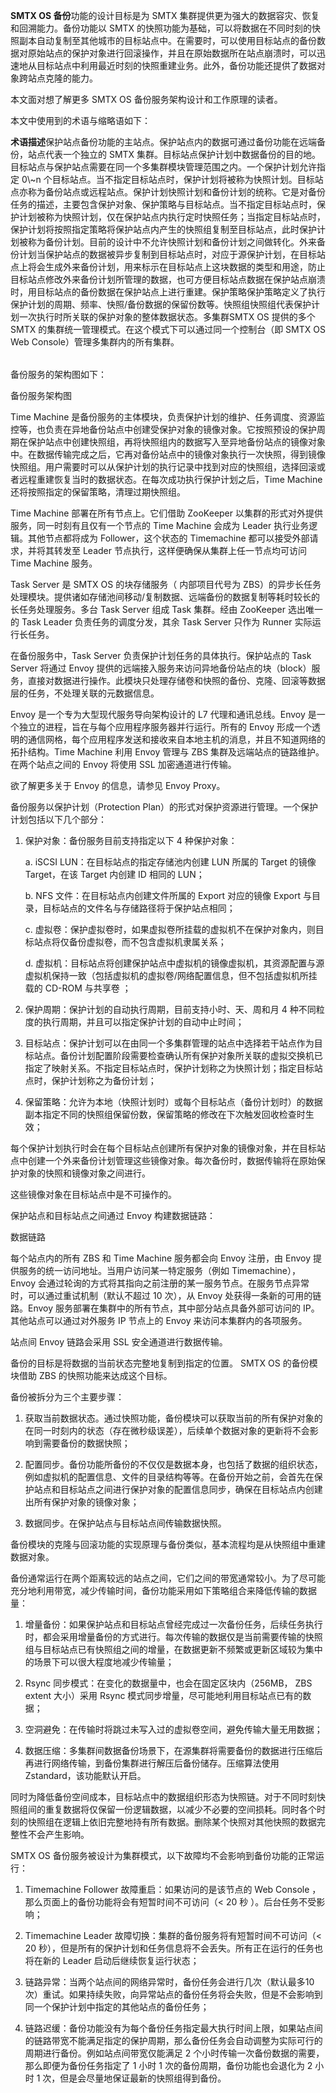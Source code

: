 <?xml version="1.0" encoding="UTF-8"?><?workdir /C:\Users\Admin\AppData\Local\Temp\temp20190702190327946?><?workdir-uri file:/C:/Users/Admin/AppData/Local/Temp/temp20190702190327946/?><?path2project ..\..\..\?><?path2project-uri ../../../?><?path2rootmap-uri ../../../?><dita xmlns:dita-ot="http://dita-ot.sourceforge.net/ns/201007/dita-ot"><topic xmlns:ditaarch="http://dita.oasis-open.org/architecture/2005/" class="- topic/topic " ditaarch:DITAArchVersion="1.2" domains="(topic hi-d) (topic ut-d) (topic indexing-d) (topic hazard-d) (topic abbrev-d) (topic pr-d) (topic sw-d) (topic ui-d)" id="概述" xtrf="file:/d:/safehaven/content/concepts/backup-service-white-paper/backup-service-wp.md" xtrc="topic:1;182:3"><title class="- topic/title " xtrf="file:/d:/safehaven/content/concepts/backup-service-white-paper/backup-service-wp.md" xtrc="title:1;182:3">概述</title><prolog class="- topic/prolog " xtrf="file:/d:/safehaven/content/concepts/backup-service-white-paper/backup-service-wp.md" xtrc="prolog:1;182:3"><data class="- topic/data " name="BookShowToc" value="false" xtrf="file:/d:/safehaven/content/concepts/backup-service-white-paper/backup-service-wp.md" xtrc="data:1;182:3"/><data class="- topic/data " name="alias" value="[/concepts/backup-service-white-paper.md]" xtrf="file:/d:/safehaven/content/concepts/backup-service-white-paper/backup-service-wp.md" xtrc="data:2;182:3"/><data class="- topic/data " name="title" value="SMTX OS 备份服务白皮书" xtrf="file:/d:/safehaven/content/concepts/backup-service-white-paper/backup-service-wp.md" xtrc="data:3;182:3"/></prolog><body class="- topic/body " xtrf="file:/d:/safehaven/content/concepts/backup-service-white-paper/backup-service-wp.md" xtrc="body:1;182:3"><p class="- topic/p " xtrf="file:/d:/safehaven/content/concepts/backup-service-white-paper/backup-service-wp.md" xtrc="p:1;182:3"><b class="+ topic/ph hi-d/b " xtrf="file:/d:/safehaven/content/concepts/backup-service-white-paper/backup-service-wp.md" xtrc="b:1;182:3">SMTX OS 备份</b>功能的设计目标是为 SMTX 集群提供更为强大的数据容灾、恢复和回溯能力。备份功能以 SMTX 的快照功能为基础，可以将数据在不同时刻的快照副本自动复制至其他城市的目标站点中。在需要时，可以使用目标站点的备份数据对原始站点的保护对象进行回滚操作，并且在原始数据所在站点崩溃时，可以迅速地从目标站点中利用最近时刻的快照重建业务。此外，备份功能还提供了数据对象跨站点克隆的能力。</p></body><topic class="- topic/topic " ditaarch:DITAArchVersion="1.2" domains="(topic hi-d) (topic ut-d) (topic indexing-d) (topic hazard-d) (topic abbrev-d) (topic pr-d) (topic sw-d) (topic ui-d)" id="目标读者" xtrf="file:/d:/safehaven/content/concepts/backup-service-white-paper/backup-service-wp.md" xtrc="topic:2;182:3"><title class="- topic/title " xtrf="file:/d:/safehaven/content/concepts/backup-service-white-paper/backup-service-wp.md" xtrc="title:2;182:3">目标读者</title><body class="- topic/body " xtrf="file:/d:/safehaven/content/concepts/backup-service-white-paper/backup-service-wp.md" xtrc="body:2;182:3"><p class="- topic/p " xtrf="file:/d:/safehaven/content/concepts/backup-service-white-paper/backup-service-wp.md" xtrc="p:2;182:3">本文面对想了解更多 SMTX OS 备份服务架构设计和工作原理的读者。</p></body></topic><topic class="- topic/topic " ditaarch:DITAArchVersion="1.2" domains="(topic hi-d) (topic ut-d) (topic indexing-d) (topic hazard-d) (topic abbrev-d) (topic pr-d) (topic sw-d) (topic ui-d)" id="术语及缩略语" xtrf="file:/d:/safehaven/content/concepts/backup-service-white-paper/backup-service-wp.md" xtrc="topic:3;182:3"><title class="- topic/title " xtrf="file:/d:/safehaven/content/concepts/backup-service-white-paper/backup-service-wp.md" xtrc="title:3;182:3">术语及缩略语</title><body class="- topic/body " xtrf="file:/d:/safehaven/content/concepts/backup-service-white-paper/backup-service-wp.md" xtrc="body:3;182:3"><p class="- topic/p " xtrf="file:/d:/safehaven/content/concepts/backup-service-white-paper/backup-service-wp.md" xtrc="p:3;182:3">本文中使用到的术语与缩略语如下：</p><table class="- topic/table " xtrf="file:/d:/safehaven/content/concepts/backup-service-white-paper/backup-service-wp.md" xtrc="table:1;182:3"><tgroup class="- topic/tgroup " cols="2" xtrf="file:/d:/safehaven/content/concepts/backup-service-white-paper/backup-service-wp.md" xtrc="tgroup:1;182:3"><colspec class="- topic/colspec " colname="col1" xtrf="file:/d:/safehaven/content/concepts/backup-service-white-paper/backup-service-wp.md" xtrc="colspec:1;182:3"/><colspec class="- topic/colspec " colname="col2" xtrf="file:/d:/safehaven/content/concepts/backup-service-white-paper/backup-service-wp.md" xtrc="colspec:2;182:3"/><thead class="- topic/thead " xtrf="file:/d:/safehaven/content/concepts/backup-service-white-paper/backup-service-wp.md" xtrc="thead:1;182:3"><row class="- topic/row " xtrf="file:/d:/safehaven/content/concepts/backup-service-white-paper/backup-service-wp.md" xtrc="row:1;182:3"><entry class="- topic/entry " align="left" xtrf="file:/d:/safehaven/content/concepts/backup-service-white-paper/backup-service-wp.md" xtrc="entry:1;182:3"><b class="+ topic/ph hi-d/b " xtrf="file:/d:/safehaven/content/concepts/backup-service-white-paper/backup-service-wp.md" xtrc="b:2;182:3">术语</b></entry><entry class="- topic/entry " align="left" xtrf="file:/d:/safehaven/content/concepts/backup-service-white-paper/backup-service-wp.md" xtrc="entry:2;182:3"><b class="+ topic/ph hi-d/b " xtrf="file:/d:/safehaven/content/concepts/backup-service-white-paper/backup-service-wp.md" xtrc="b:3;182:3">描述</b></entry></row></thead><tbody class="- topic/tbody " xtrf="file:/d:/safehaven/content/concepts/backup-service-white-paper/backup-service-wp.md" xtrc="tbody:1;182:3"><row class="- topic/row " xtrf="file:/d:/safehaven/content/concepts/backup-service-white-paper/backup-service-wp.md" xtrc="row:2;182:3"><entry class="- topic/entry " align="left" xtrf="file:/d:/safehaven/content/concepts/backup-service-white-paper/backup-service-wp.md" xtrc="entry:3;182:3">保护站点</entry><entry class="- topic/entry " align="left" xtrf="file:/d:/safehaven/content/concepts/backup-service-white-paper/backup-service-wp.md" xtrc="entry:4;182:3">备份功能的主站点。保护站点内的数据可通过备份功能在远端备份，站点代表一个独立的 SMTX 集群。</entry></row><row class="- topic/row " xtrf="file:/d:/safehaven/content/concepts/backup-service-white-paper/backup-service-wp.md" xtrc="row:3;182:3"><entry class="- topic/entry " align="left" xtrf="file:/d:/safehaven/content/concepts/backup-service-white-paper/backup-service-wp.md" xtrc="entry:5;182:3">目标站点</entry><entry class="- topic/entry " align="left" xtrf="file:/d:/safehaven/content/concepts/backup-service-white-paper/backup-service-wp.md" xtrc="entry:6;182:3">保护计划中数据备份的目的地。目标站点与保护站点需要在同一个多集群模块管理范围之内。一个保护计划允许指定 0\~n 个目标站点。当不指定目标站点时，保护计划将被称为快照计划。目标站点亦称为备份站点或远程站点。</entry></row><row class="- topic/row " xtrf="file:/d:/safehaven/content/concepts/backup-service-white-paper/backup-service-wp.md" xtrc="row:4;182:3"><entry class="- topic/entry " align="left" xtrf="file:/d:/safehaven/content/concepts/backup-service-white-paper/backup-service-wp.md" xtrc="entry:7;182:3">保护计划</entry><entry class="- topic/entry " align="left" xtrf="file:/d:/safehaven/content/concepts/backup-service-white-paper/backup-service-wp.md" xtrc="entry:8;182:3">快照计划和备份计划的统称。它是对备份任务的描述，主要包含保护对象、保护策略与目标站点。当不指定目标站点时，保护计划被称为快照计划，仅在保护站点内执行定时快照任务；当指定目标站点时，保护计划将按照指定策略将保护站点内产生的快照组复制至目标站点，此时保护计划被称为备份计划。目前的设计中不允许快照计划和备份计划之间做转化。</entry></row><row class="- topic/row " xtrf="file:/d:/safehaven/content/concepts/backup-service-white-paper/backup-service-wp.md" xtrc="row:5;182:3"><entry class="- topic/entry " align="left" xtrf="file:/d:/safehaven/content/concepts/backup-service-white-paper/backup-service-wp.md" xtrc="entry:9;182:3">外来备份计划</entry><entry class="- topic/entry " align="left" xtrf="file:/d:/safehaven/content/concepts/backup-service-white-paper/backup-service-wp.md" xtrc="entry:10;182:3">当保护站点的数据被异步复制到目标站点时，对应于源保护计划，在目标站点上将会生成外来备份计划，用来标示在目标站点上这块数据的类型和用途，防止目标站点修改外来备份计划所管理的数据，也可方便目标站点数据在保护站点崩溃时，用目标站点的备份数据在保护站点上进行重建。</entry></row><row class="- topic/row " xtrf="file:/d:/safehaven/content/concepts/backup-service-white-paper/backup-service-wp.md" xtrc="row:6;182:3"><entry class="- topic/entry " align="left" xtrf="file:/d:/safehaven/content/concepts/backup-service-white-paper/backup-service-wp.md" xtrc="entry:11;182:3">保护策略</entry><entry class="- topic/entry " align="left" xtrf="file:/d:/safehaven/content/concepts/backup-service-white-paper/backup-service-wp.md" xtrc="entry:12;182:3">保护策略定义了执行保护计划的周期、频率、快照/备份数据的保留份数等。</entry></row><row class="- topic/row " xtrf="file:/d:/safehaven/content/concepts/backup-service-white-paper/backup-service-wp.md" xtrc="row:7;182:3"><entry class="- topic/entry " align="left" xtrf="file:/d:/safehaven/content/concepts/backup-service-white-paper/backup-service-wp.md" xtrc="entry:13;182:3">快照组</entry><entry class="- topic/entry " align="left" xtrf="file:/d:/safehaven/content/concepts/backup-service-white-paper/backup-service-wp.md" xtrc="entry:14;182:3">快照组代表保护计划一次执行时所关联的保护对象的整体数据状态。</entry></row><row class="- topic/row " xtrf="file:/d:/safehaven/content/concepts/backup-service-white-paper/backup-service-wp.md" xtrc="row:8;182:3"><entry class="- topic/entry " align="left" xtrf="file:/d:/safehaven/content/concepts/backup-service-white-paper/backup-service-wp.md" xtrc="entry:15;182:3">多集群</entry><entry class="- topic/entry " align="left" xtrf="file:/d:/safehaven/content/concepts/backup-service-white-paper/backup-service-wp.md" xtrc="entry:16;182:3">SMTX OS 提供的多个 SMTX 的集群统一管理模式。在这个模式下可以通过同一个控制台（即 SMTX OS Web Console）管理多集群内的所有集群。</entry></row></tbody></tgroup></table></body></topic></topic><topic xmlns:ditaarch="http://dita.oasis-open.org/architecture/2005/" class="- topic/topic " ditaarch:DITAArchVersion="1.2" domains="(topic hi-d) (topic ut-d) (topic indexing-d) (topic hazard-d) (topic abbrev-d) (topic pr-d) (topic sw-d) (topic ui-d)" id="架构与核心组件" xtrf="file:/d:/safehaven/content/concepts/backup-service-white-paper/backup-service-wp.md" xtrc="topic:4;182:3"><title class="- topic/title " xtrf="file:/d:/safehaven/content/concepts/backup-service-white-paper/backup-service-wp.md" xtrc="title:4;182:3">架构与核心组件</title><prolog class="- topic/prolog " xtrf="file:/d:/safehaven/content/concepts/backup-service-white-paper/backup-service-wp.md" xtrc="prolog:2;182:3"><data class="- topic/data " name="BookShowToc" value="false" xtrf="file:/d:/safehaven/content/concepts/backup-service-white-paper/backup-service-wp.md" xtrc="data:4;182:3"/><data class="- topic/data " name="alias" value="[/concepts/backup-service-white-paper.md]" xtrf="file:/d:/safehaven/content/concepts/backup-service-white-paper/backup-service-wp.md" xtrc="data:5;182:3"/><data class="- topic/data " name="title" value="SMTX OS 备份服务白皮书" xtrf="file:/d:/safehaven/content/concepts/backup-service-white-paper/backup-service-wp.md" xtrc="data:6;182:3"/></prolog><body class="- topic/body " xtrf="file:/d:/safehaven/content/concepts/backup-service-white-paper/backup-service-wp.md" xtrc="body:4;182:3"><p class="- topic/p " xtrf="file:/d:/safehaven/content/concepts/backup-service-white-paper/backup-service-wp.md" xtrc="p:4;182:3">备份服务的架构图如下：</p><image class="- topic/image " href="f87caa271d496a4986947cfc7bf4bfca419fa0a5.jpg" placement="break" xtrf="file:/d:/safehaven/content/concepts/backup-service-white-paper/backup-service-wp.md" xtrc="image:1;182:3"><alt class="- topic/alt " xtrf="file:/d:/safehaven/content/concepts/backup-service-white-paper/backup-service-wp.md" xtrc="alt:1;182:3">备份服务架构图</alt></image></body><topic class="- topic/topic " ditaarch:DITAArchVersion="1.2" domains="(topic hi-d) (topic ut-d) (topic indexing-d) (topic hazard-d) (topic abbrev-d) (topic pr-d) (topic sw-d) (topic ui-d)" id="time-machine" xtrf="file:/d:/safehaven/content/concepts/backup-service-white-paper/backup-service-wp.md" xtrc="topic:5;182:3"><title class="- topic/title " xtrf="file:/d:/safehaven/content/concepts/backup-service-white-paper/backup-service-wp.md" xtrc="title:5;182:3">Time Machine</title><body class="- topic/body " xtrf="file:/d:/safehaven/content/concepts/backup-service-white-paper/backup-service-wp.md" xtrc="body:5;182:3"><p class="- topic/p " xtrf="file:/d:/safehaven/content/concepts/backup-service-white-paper/backup-service-wp.md" xtrc="p:5;182:3">Time Machine 是备份服务的主体模块，负责保护计划的维护、任务调度、资源监控等，也负责在异地备份站点中创建受保护对象的镜像对象。它按照预设的保护周期在保护站点中创建快照组，再将快照组内的数据写入至异地备份站点的镜像对象中。在数据传输完成之后，它再对备份站点中的镜像对象执行一次快照，得到镜像快照组。用户需要时可以从保护计划的执行记录中找到对应的快照组，选择回滚或者远程重建恢复当时的数据状态。在每次成功执行保护计划之后，Time Machine 还将按照指定的保留策略，清理过期快照组。</p><p class="- topic/p " xtrf="file:/d:/safehaven/content/concepts/backup-service-white-paper/backup-service-wp.md" xtrc="p:6;182:3">Time Machine 部署在所有节点上。它们借助 ZooKeeper 以集群的形式对外提供服务，同一时刻有且仅有一个节点的 Time Machine 会成为 Leader 执行业务逻辑。其他节点都将成为 Follower，这个状态的 Timemachine 都可以接受外部请求，并将其转发至 Leader 节点执行，这样便确保从集群上任一节点均可访问 Time Machine 服务。</p></body></topic><topic class="- topic/topic " ditaarch:DITAArchVersion="1.2" domains="(topic hi-d) (topic ut-d) (topic indexing-d) (topic hazard-d) (topic abbrev-d) (topic pr-d) (topic sw-d) (topic ui-d)" id="task-server" xtrf="file:/d:/safehaven/content/concepts/backup-service-white-paper/backup-service-wp.md" xtrc="topic:6;182:3"><title class="- topic/title " xtrf="file:/d:/safehaven/content/concepts/backup-service-white-paper/backup-service-wp.md" xtrc="title:6;182:3">Task Server</title><body class="- topic/body " xtrf="file:/d:/safehaven/content/concepts/backup-service-white-paper/backup-service-wp.md" xtrc="body:6;182:3"><p class="- topic/p " xtrf="file:/d:/safehaven/content/concepts/backup-service-white-paper/backup-service-wp.md" xtrc="p:7;182:3">Task Server 是 SMTX OS 的块存储服务（ 内部项目代号为 ZBS）的异步长任务处理模块。提供诸如存储池间移动/复制数据、远端备份的数据复制等耗时较长的长任务处理服务。多台 Task Server 组成 Task 集群。经由 ZooKeeper 选出唯一的 Task Leader 负责任务的调度分发，其余 Task Server 只作为 Runner 实际运行长任务。</p><p class="- topic/p " xtrf="file:/d:/safehaven/content/concepts/backup-service-white-paper/backup-service-wp.md" xtrc="p:8;182:3">在备份服务中，Task Server 负责保护计划任务的具体执行。保护站点的 Task Server 将通过 Envoy 提供的远端接入服务来访问异地备份站点的块（block）服务，直接对数据进行操作。此模块只处理存储卷和快照的备份、克隆、回滚等数据层的任务，不处理关联的元数据信息。</p></body></topic><topic class="- topic/topic " ditaarch:DITAArchVersion="1.2" domains="(topic hi-d) (topic ut-d) (topic indexing-d) (topic hazard-d) (topic abbrev-d) (topic pr-d) (topic sw-d) (topic ui-d)" id="envoy" xtrf="file:/d:/safehaven/content/concepts/backup-service-white-paper/backup-service-wp.md" xtrc="topic:7;182:3"><title class="- topic/title " xtrf="file:/d:/safehaven/content/concepts/backup-service-white-paper/backup-service-wp.md" xtrc="title:7;182:3">Envoy</title><body class="- topic/body " xtrf="file:/d:/safehaven/content/concepts/backup-service-white-paper/backup-service-wp.md" xtrc="body:7;182:3"><p class="- topic/p " xtrf="file:/d:/safehaven/content/concepts/backup-service-white-paper/backup-service-wp.md" xtrc="p:9;182:3">Envoy 是一个专为大型现代服务导向架构设计的 L7 代理和通讯总线。Envoy 是一个独立的进程，旨在与每个应用程序服务器并行运行。所有的 Envoy 形成一个透明的通信网格，每个应用程序发送和接收来自本地主机的消息，并且不知道网络的拓扑结构。Time Machine 利用 Envoy 管理与 ZBS 集群及远端站点的链路维护。在两个站点之间的 Envoy 将使用 SSL 加密通道进行传输。</p><p class="- topic/p " xtrf="file:/d:/safehaven/content/concepts/backup-service-white-paper/backup-service-wp.md" xtrc="p:10;182:3">欲了解更多关于 Envoy 的信息，请参见 <xref class="- topic/xref " href="https://www.envoyproxy.io/" format="html" scope="external" xtrf="file:/d:/safehaven/content/concepts/backup-service-white-paper/backup-service-wp.md" xtrc="xref:1;182:3">Envoy Proxy</xref>。</p></body></topic><topic class="- topic/topic " ditaarch:DITAArchVersion="1.2" domains="(topic hi-d) (topic ut-d) (topic indexing-d) (topic hazard-d) (topic abbrev-d) (topic pr-d) (topic sw-d) (topic ui-d)" id="保护计划" xtrf="file:/d:/safehaven/content/concepts/backup-service-white-paper/backup-service-wp.md" xtrc="topic:8;182:3"><title class="- topic/title " xtrf="file:/d:/safehaven/content/concepts/backup-service-white-paper/backup-service-wp.md" xtrc="title:8;182:3">保护计划</title><body class="- topic/body " xtrf="file:/d:/safehaven/content/concepts/backup-service-white-paper/backup-service-wp.md" xtrc="body:8;182:3"><p class="- topic/p " xtrf="file:/d:/safehaven/content/concepts/backup-service-white-paper/backup-service-wp.md" xtrc="p:11;182:3">备份服务以保护计划（Protection Plan）的形式对保护资源进行管理。一个保护计划包括以下几个部分：</p><ol class="- topic/ol " xtrf="file:/d:/safehaven/content/concepts/backup-service-white-paper/backup-service-wp.md" xtrc="ol:1;182:3"><li class="- topic/li " xtrf="file:/d:/safehaven/content/concepts/backup-service-white-paper/backup-service-wp.md" xtrc="li:1;182:3"><p class="- topic/p " xtrf="file:/d:/safehaven/content/concepts/backup-service-white-paper/backup-service-wp.md" xtrc="p:12;182:3">保护对象：备份服务目前支持指定以下 4 种保护对象：</p><p class="- topic/p " xtrf="file:/d:/safehaven/content/concepts/backup-service-white-paper/backup-service-wp.md" xtrc="p:13;182:3">a.  iSCSI LUN：在目标站点的指定存储池内创建 LUN 所属的 Target 的镜像 Target，在该 Target 内创建 ID 相同的 LUN；</p><p class="- topic/p " xtrf="file:/d:/safehaven/content/concepts/backup-service-white-paper/backup-service-wp.md" xtrc="p:14;182:3">b.  NFS 文件：在目标站点内创建文件所属的 Export 对应的镜像 Export 与目录，目标站点的文件名与存储路径将于保护站点相同；</p><p class="- topic/p " xtrf="file:/d:/safehaven/content/concepts/backup-service-white-paper/backup-service-wp.md" xtrc="p:15;182:3">c.  虚拟卷：保护虚拟卷时，如果虚拟卷所挂载的虚拟机不在保护对象内，则目标站点将仅备份虚拟卷，而不包含虚拟机隶属关系；</p><p class="- topic/p " xtrf="file:/d:/safehaven/content/concepts/backup-service-white-paper/backup-service-wp.md" xtrc="p:16;182:3">d.  虚拟机：目标站点将创建保护站点中虚拟机的镜像虚拟机，其资源配置与源虚拟机保持一致（包括虚拟机的虚拟卷/网络配置信息，但不包括虚拟机所挂载的 CD-ROM 与共享卷 ；</p></li><li class="- topic/li " xtrf="file:/d:/safehaven/content/concepts/backup-service-white-paper/backup-service-wp.md" xtrc="li:2;182:3"><p class="- topic/p " xtrf="file:/d:/safehaven/content/concepts/backup-service-white-paper/backup-service-wp.md" xtrc="p:17;182:3">保护周期：保护计划的自动执行周期，目前支持小时、天、周和月 4 种不同粒度的执行周期，并且可以指定保护计划的自动中止时间；</p></li><li class="- topic/li " xtrf="file:/d:/safehaven/content/concepts/backup-service-white-paper/backup-service-wp.md" xtrc="li:3;182:3"><p class="- topic/p " xtrf="file:/d:/safehaven/content/concepts/backup-service-white-paper/backup-service-wp.md" xtrc="p:18;182:3">目标站点：保护计划可以在由同一个多集群管理的站点中选择若干站点作为目标站点。备份计划配置阶段需要检查确认所有保护对象所关联的虚拟交换机已指定了映射关系。不指定目标站点时，保护计划称之为快照计划；指定目标站点时，保护计划称之为备份计划；</p></li><li class="- topic/li " xtrf="file:/d:/safehaven/content/concepts/backup-service-white-paper/backup-service-wp.md" xtrc="li:4;182:3"><p class="- topic/p " xtrf="file:/d:/safehaven/content/concepts/backup-service-white-paper/backup-service-wp.md" xtrc="p:19;182:3">保留策略：允许为本地（快照计划时）或每个目标站点（备份计划时）的数据副本指定不同的快照组保留份数，保留策略的修改在下次触发回收检查时生效；</p></li></ol><p class="- topic/p " xtrf="file:/d:/safehaven/content/concepts/backup-service-white-paper/backup-service-wp.md" xtrc="p:20;182:3">每个保护计划执行时会在每个目标站点创建所有保护对象的镜像对象，并在目标站点中创建一个外来备份计划管理这些镜像对象。每次备份时，数据传输将在原始保护对象的快照和镜像对象之间进行。</p><p class="- topic/p " xtrf="file:/d:/safehaven/content/concepts/backup-service-white-paper/backup-service-wp.md" xtrc="p:21;182:3">这些镜像对象在目标站点中是不可操作的。</p></body></topic></topic><topic xmlns:ditaarch="http://dita.oasis-open.org/architecture/2005/" class="- topic/topic " ditaarch:DITAArchVersion="1.2" domains="(topic hi-d) (topic ut-d) (topic indexing-d) (topic hazard-d) (topic abbrev-d) (topic pr-d) (topic sw-d) (topic ui-d)" id="数据链路" xtrf="file:/d:/safehaven/content/concepts/backup-service-white-paper/backup-service-wp.md" xtrc="topic:9;182:3"><title class="- topic/title " xtrf="file:/d:/safehaven/content/concepts/backup-service-white-paper/backup-service-wp.md" xtrc="title:9;182:3">数据链路</title><prolog class="- topic/prolog " xtrf="file:/d:/safehaven/content/concepts/backup-service-white-paper/backup-service-wp.md" xtrc="prolog:3;182:3"><data class="- topic/data " name="BookShowToc" value="false" xtrf="file:/d:/safehaven/content/concepts/backup-service-white-paper/backup-service-wp.md" xtrc="data:7;182:3"/><data class="- topic/data " name="alias" value="[/concepts/backup-service-white-paper.md]" xtrf="file:/d:/safehaven/content/concepts/backup-service-white-paper/backup-service-wp.md" xtrc="data:8;182:3"/><data class="- topic/data " name="title" value="SMTX OS 备份服务白皮书" xtrf="file:/d:/safehaven/content/concepts/backup-service-white-paper/backup-service-wp.md" xtrc="data:9;182:3"/></prolog><body class="- topic/body " xtrf="file:/d:/safehaven/content/concepts/backup-service-white-paper/backup-service-wp.md" xtrc="body:9;182:3"><p class="- topic/p " xtrf="file:/d:/safehaven/content/concepts/backup-service-white-paper/backup-service-wp.md" xtrc="p:22;182:3">保护站点和目标站点之间通过 Envoy 构建数据链路：</p><image class="- topic/image " href="552774eacc09e0220eb9a75f63809b2924482bd0.png" placement="break" xtrf="file:/d:/safehaven/content/concepts/backup-service-white-paper/backup-service-wp.md" xtrc="image:2;182:3"><alt class="- topic/alt " xtrf="file:/d:/safehaven/content/concepts/backup-service-white-paper/backup-service-wp.md" xtrc="alt:2;182:3">数据链路</alt></image><p class="- topic/p " xtrf="file:/d:/safehaven/content/concepts/backup-service-white-paper/backup-service-wp.md" xtrc="p:23;182:3">每个站点内的所有 ZBS 和 Time Machine 服务都会向 Envoy 注册，由 Envoy 提供服务的统一访问地址。当用户访问某一特定服务（例如 Timemachine），Envoy 会通过轮询的方式将其指向之前注册的某一服务节点。在服务节点异常时，可以通过重试机制（默认不超过 10 次），从 Envoy 处获得一条新的可用的链路。Envoy 服务部署在集群中的所有节点，其中部分站点具备外部可访问的 IP。其他站点可以通过对外服务 IP 节点上的 Envoy 来访问本集群内的各项服务。</p><p class="- topic/p " xtrf="file:/d:/safehaven/content/concepts/backup-service-white-paper/backup-service-wp.md" xtrc="p:24;182:3">站点间 Envoy 链路会采用 SSL 安全通道进行数据传输。</p></body></topic><topic xmlns:ditaarch="http://dita.oasis-open.org/architecture/2005/" class="- topic/topic " ditaarch:DITAArchVersion="1.2" domains="(topic hi-d) (topic ut-d) (topic indexing-d) (topic hazard-d) (topic abbrev-d) (topic pr-d) (topic sw-d) (topic ui-d)" id="工作原理" xtrf="file:/d:/safehaven/content/concepts/backup-service-white-paper/backup-service-wp.md" xtrc="topic:10;182:3"><title class="- topic/title " xtrf="file:/d:/safehaven/content/concepts/backup-service-white-paper/backup-service-wp.md" xtrc="title:10;182:3">工作原理</title><prolog class="- topic/prolog " xtrf="file:/d:/safehaven/content/concepts/backup-service-white-paper/backup-service-wp.md" xtrc="prolog:4;182:3"><data class="- topic/data " name="BookShowToc" value="false" xtrf="file:/d:/safehaven/content/concepts/backup-service-white-paper/backup-service-wp.md" xtrc="data:10;182:3"/><data class="- topic/data " name="alias" value="[/concepts/backup-service-white-paper.md]" xtrf="file:/d:/safehaven/content/concepts/backup-service-white-paper/backup-service-wp.md" xtrc="data:11;182:3"/><data class="- topic/data " name="title" value="SMTX OS 备份服务白皮书" xtrf="file:/d:/safehaven/content/concepts/backup-service-white-paper/backup-service-wp.md" xtrc="data:12;182:3"/></prolog><body class="- topic/body " xtrf="file:/d:/safehaven/content/concepts/backup-service-white-paper/backup-service-wp.md" xtrc="body:10;182:3"/><topic class="- topic/topic " ditaarch:DITAArchVersion="1.2" domains="(topic hi-d) (topic ut-d) (topic indexing-d) (topic hazard-d) (topic abbrev-d) (topic pr-d) (topic sw-d) (topic ui-d)" id="基本原理" xtrf="file:/d:/safehaven/content/concepts/backup-service-white-paper/backup-service-wp.md" xtrc="topic:11;182:3"><title class="- topic/title " xtrf="file:/d:/safehaven/content/concepts/backup-service-white-paper/backup-service-wp.md" xtrc="title:11;182:3">基本原理</title><body class="- topic/body " xtrf="file:/d:/safehaven/content/concepts/backup-service-white-paper/backup-service-wp.md" xtrc="body:11;182:3"><p class="- topic/p " xtrf="file:/d:/safehaven/content/concepts/backup-service-white-paper/backup-service-wp.md" xtrc="p:25;182:3">备份的目标是将数据的当前状态完整地复制到指定的位置。 SMTX OS 的备份模块借助 ZBS 的快照功能来达成这个目标。</p><p class="- topic/p " xtrf="file:/d:/safehaven/content/concepts/backup-service-white-paper/backup-service-wp.md" xtrc="p:26;182:3">备份被拆分为三个主要步骤：</p><ol class="- topic/ol " xtrf="file:/d:/safehaven/content/concepts/backup-service-white-paper/backup-service-wp.md" xtrc="ol:2;182:3"><li class="- topic/li " xtrf="file:/d:/safehaven/content/concepts/backup-service-white-paper/backup-service-wp.md" xtrc="li:5;182:3"><p class="- topic/p " xtrf="file:/d:/safehaven/content/concepts/backup-service-white-paper/backup-service-wp.md" xtrc="p:27;182:3">获取当前数据状态。通过快照功能，备份模块可以获取当前的所有保护对象的在同一时刻内的状态（存在微秒级误差），后续单个数据对象的更新将不会影响到需要备份的数据快照；</p></li><li class="- topic/li " xtrf="file:/d:/safehaven/content/concepts/backup-service-white-paper/backup-service-wp.md" xtrc="li:6;182:3"><p class="- topic/p " xtrf="file:/d:/safehaven/content/concepts/backup-service-white-paper/backup-service-wp.md" xtrc="p:28;182:3">配置同步。备份功能所备份的不仅仅是数据本身，也包括了数据的组织状态，例如虚拟机的配置信息、文件的目录结构等等。在备份开始之前，会首先在保护站点和目标站点之间进行保护对象的配置信息同步，确保在目标站点内创建出所有保护对象的镜像对象；</p></li><li class="- topic/li " xtrf="file:/d:/safehaven/content/concepts/backup-service-white-paper/backup-service-wp.md" xtrc="li:7;182:3"><p class="- topic/p " xtrf="file:/d:/safehaven/content/concepts/backup-service-white-paper/backup-service-wp.md" xtrc="p:29;182:3">数据同步。在保护站点与目标站点间传输数据快照。</p></li></ol><p class="- topic/p " xtrf="file:/d:/safehaven/content/concepts/backup-service-white-paper/backup-service-wp.md" xtrc="p:30;182:3">备份模块的克隆与回滚功能的实现原理与备份类似，基本流程均是从快照组中重建数据对象。</p></body></topic><topic class="- topic/topic " ditaarch:DITAArchVersion="1.2" domains="(topic hi-d) (topic ut-d) (topic indexing-d) (topic hazard-d) (topic abbrev-d) (topic pr-d) (topic sw-d) (topic ui-d)" id="传输速率与空间优化" xtrf="file:/d:/safehaven/content/concepts/backup-service-white-paper/backup-service-wp.md" xtrc="topic:12;182:3"><title class="- topic/title " xtrf="file:/d:/safehaven/content/concepts/backup-service-white-paper/backup-service-wp.md" xtrc="title:12;182:3">传输速率与空间优化</title><body class="- topic/body " xtrf="file:/d:/safehaven/content/concepts/backup-service-white-paper/backup-service-wp.md" xtrc="body:12;182:3"><p class="- topic/p " xtrf="file:/d:/safehaven/content/concepts/backup-service-white-paper/backup-service-wp.md" xtrc="p:31;182:3">备份通常运行在两个距离较远的站点之间，它们之间的带宽通常较小。为了尽可能充分地利用带宽，减少传输时间，备份功能采用如下策略组合来降低传输的数据量：</p><ol class="- topic/ol " xtrf="file:/d:/safehaven/content/concepts/backup-service-white-paper/backup-service-wp.md" xtrc="ol:3;182:3"><li class="- topic/li " xtrf="file:/d:/safehaven/content/concepts/backup-service-white-paper/backup-service-wp.md" xtrc="li:8;182:3"><p class="- topic/p " xtrf="file:/d:/safehaven/content/concepts/backup-service-white-paper/backup-service-wp.md" xtrc="p:32;182:3">增量备份：如果保护站点和目标站点曾经完成过一次备份任务，后续任务执行时，都会采用增量备份的方式进行。每次传输的数据仅是当前需要传输的快照组与目标站点已有快照组之间的增量，在数据更新不频繁或更新区域较为集中的场景下可以很大程度地减少传输量；</p></li><li class="- topic/li " xtrf="file:/d:/safehaven/content/concepts/backup-service-white-paper/backup-service-wp.md" xtrc="li:9;182:3"><p class="- topic/p " xtrf="file:/d:/safehaven/content/concepts/backup-service-white-paper/backup-service-wp.md" xtrc="p:33;182:3">Rsync 同步模式：在变化的数据量中，也会在固定区块内（256MB， ZBS extent 大小）采用 Rsync 模式同步增量，尽可能地利用目标站点已有的数据；</p></li><li class="- topic/li " xtrf="file:/d:/safehaven/content/concepts/backup-service-white-paper/backup-service-wp.md" xtrc="li:10;182:3"><p class="- topic/p " xtrf="file:/d:/safehaven/content/concepts/backup-service-white-paper/backup-service-wp.md" xtrc="p:34;182:3">空洞避免：在传输时将跳过未写入过的虚拟卷空间，避免传输大量无用数据；</p></li><li class="- topic/li " xtrf="file:/d:/safehaven/content/concepts/backup-service-white-paper/backup-service-wp.md" xtrc="li:11;182:3"><p class="- topic/p " xtrf="file:/d:/safehaven/content/concepts/backup-service-white-paper/backup-service-wp.md" xtrc="p:35;182:3">数据压缩：多集群间数据备份场景下，在源集群将需要备份的数据进行压缩后再进行网络传输，到备份集群进行解压后备份储存。压缩算法使用 Zstandard，该功能默认开启。</p></li></ol><p class="- topic/p " xtrf="file:/d:/safehaven/content/concepts/backup-service-white-paper/backup-service-wp.md" xtrc="p:36;182:3">同时为降低备份空间成本，目标站点中的数据组织形态为快照链。对于不同时刻快照组间的重复数据将仅保留一份逻辑数据，以减少不必要的空间损耗。同时各个时刻的快照组在逻辑上依旧完整地持有所有数据。删除某个快照对其他快照的数据完整性不会产生影响。</p></body></topic></topic><topic xmlns:ditaarch="http://dita.oasis-open.org/architecture/2005/" class="- topic/topic " ditaarch:DITAArchVersion="1.2" domains="(topic hi-d) (topic ut-d) (topic indexing-d) (topic hazard-d) (topic abbrev-d) (topic pr-d) (topic sw-d) (topic ui-d)" id="高可靠与高可用" xtrf="file:/d:/safehaven/content/concepts/backup-service-white-paper/backup-service-wp.md" xtrc="topic:13;182:3"><title class="- topic/title " xtrf="file:/d:/safehaven/content/concepts/backup-service-white-paper/backup-service-wp.md" xtrc="title:13;182:3">高可靠与高可用</title><prolog class="- topic/prolog " xtrf="file:/d:/safehaven/content/concepts/backup-service-white-paper/backup-service-wp.md" xtrc="prolog:5;182:3"><data class="- topic/data " name="BookShowToc" value="false" xtrf="file:/d:/safehaven/content/concepts/backup-service-white-paper/backup-service-wp.md" xtrc="data:13;182:3"/><data class="- topic/data " name="alias" value="[/concepts/backup-service-white-paper.md]" xtrf="file:/d:/safehaven/content/concepts/backup-service-white-paper/backup-service-wp.md" xtrc="data:14;182:3"/><data class="- topic/data " name="title" value="SMTX OS 备份服务白皮书" xtrf="file:/d:/safehaven/content/concepts/backup-service-white-paper/backup-service-wp.md" xtrc="data:15;182:3"/></prolog><body class="- topic/body " xtrf="file:/d:/safehaven/content/concepts/backup-service-white-paper/backup-service-wp.md" xtrc="body:13;182:3"><p class="- topic/p " xtrf="file:/d:/safehaven/content/concepts/backup-service-white-paper/backup-service-wp.md" xtrc="p:37;182:3">SMTX OS 备份服务被设计为集群模式，以下故障均不会影响到备份功能的正常运行：</p><ol class="- topic/ol " xtrf="file:/d:/safehaven/content/concepts/backup-service-white-paper/backup-service-wp.md" xtrc="ol:4;182:3"><li class="- topic/li " xtrf="file:/d:/safehaven/content/concepts/backup-service-white-paper/backup-service-wp.md" xtrc="li:12;182:3"><p class="- topic/p " xtrf="file:/d:/safehaven/content/concepts/backup-service-white-paper/backup-service-wp.md" xtrc="p:38;182:3">Timemachine Follower 故障重启：如果访问的是该节点的 Web Console ，那么页面上的备份功能将会有短暂时间不可访问（&lt; 20 秒 ）。后台任务不受影响；</p></li><li class="- topic/li " xtrf="file:/d:/safehaven/content/concepts/backup-service-white-paper/backup-service-wp.md" xtrc="li:13;182:3"><p class="- topic/p " xtrf="file:/d:/safehaven/content/concepts/backup-service-white-paper/backup-service-wp.md" xtrc="p:39;182:3">Timemachine Leader 故障切换：集群的备份服务将有短暂时间不可访问（&lt; 20 秒），但是所有的保护计划和任务信息将不会丢失。所有正在运行的任务也将在新的 Leader 启动后继续恢复运行状态；</p></li><li class="- topic/li " xtrf="file:/d:/safehaven/content/concepts/backup-service-white-paper/backup-service-wp.md" xtrc="li:14;182:3"><p class="- topic/p " xtrf="file:/d:/safehaven/content/concepts/backup-service-white-paper/backup-service-wp.md" xtrc="p:40;182:3">链路异常：当两个站点间的网络异常时，备份任务会进行几次（默认最多10 次）重试。如果持续失败，向异常站点的备份任务将会失败，但是不会影响到同一个保护计划中指定的其他站点的备份任务；</p></li><li class="- topic/li " xtrf="file:/d:/safehaven/content/concepts/backup-service-white-paper/backup-service-wp.md" xtrc="li:15;182:3"><p class="- topic/p " xtrf="file:/d:/safehaven/content/concepts/backup-service-white-paper/backup-service-wp.md" xtrc="p:41;182:3">链路迟缓：备份功能没有为每个备份任务指定最大执行时间上限，如果站点间的链路带宽不能满足指定的保护周期，那么备份任务会自动调整为实际可行的周期进行备份。例如站点间带宽仅能满足 2 个小时传输一次备份数据的需要，那么即便为备份任务指定了 1 小时 1 次的备份周期，备份功能也会退化为 2 小时 1 次，但是会尽量地保证最新的快照组得到备份。</p></li></ol></body></topic></dita>